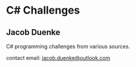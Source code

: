 # C# Challenges
## Jacob Duenke

C# programming challenges from various sources.

contact email: jacob.duenke@outlook.com
